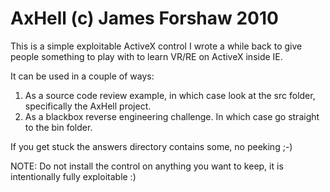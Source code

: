 AxHell
(c) James Forshaw 2010
======

This is a simple exploitable ActiveX control I wrote a while back to give people something to play with to learn VR/RE on ActiveX inside IE.

It can be used in a couple of ways:

1) As a source code review example, in which case look at the src folder, specifically the AxHell project.
2) As a blackbox reverse engineering challenge. In which case go straight to the bin folder.

If you get stuck the answers directory contains some, no peeking ;-)

NOTE: Do not install the control on anything you want to keep, it is intentionally fully exploitable :)
